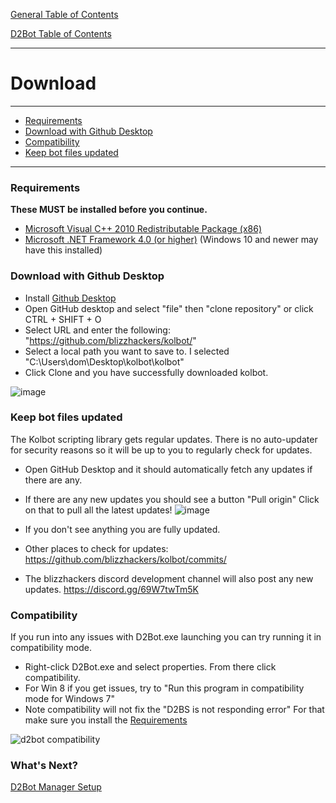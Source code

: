[General Table of Contents](https://github.com/blizzhackers/documentation/#diablo-2-botting-system)

[D2Bot Table of Contents](https://github.com/blizzhackers/documentation/#d2bot)

---

# Download

---

* [Requirements](#requirements)
* [Download with Github Desktop](#download-with-github-desktop)
* [Compatibility](#compatibility)
* [Keep bot files updated](#keep-bot-files-updated)

---

### Requirements
**These MUST be installed before you continue.**
* [Microsoft Visual C++ 2010 Redistributable Package (x86)](https://download.microsoft.com/download/1/6/5/165255E7-1014-4D0A-B094-B6A430A6BFFC/vcredist_x86.exe)
* [Microsoft .NET Framework 4.0 (or higher)](https://dotnet.microsoft.com/download/dotnet-framework)  (Windows 10 and newer may have this installed)

### Download with Github Desktop
* Install [Github Desktop](https://desktop.github.com/)
* Open GitHub desktop and select "file" then "clone repository" or click CTRL + SHIFT + O
* Select URL and enter the following: "https://github.com/blizzhackers/kolbot/"
* Select a local path you want to save to.  I selected "C:\Users\dom\Desktop\kolbot\kolbot"
* Click Clone and you have successfully downloaded kolbot.
   
![image](https://github.com/magace/documentation/assets/7795098/d04de353-61d1-4f3c-be63-64648c040560)


### Keep bot files updated
The Kolbot scripting library gets regular updates.  There is no auto-updater for security reasons so it will be up to you to regularly check for updates.
* Open GitHub Desktop and it should automatically fetch any updates if there are any.
* If there are any new updates you should see a button "Pull origin" Click on that to pull all the latest updates!
  ![image](https://github.com/magace/documentation/assets/7795098/9a4c09e9-f249-4ef8-9812-b869c4b233aa)

* If you don't see anything you are fully updated.
* Other places to check for updates: https://github.com/blizzhackers/kolbot/commits/
* The blizzhackers discord development channel will also post any new updates. https://discord.gg/69W7twTm5K

### Compatibility
If you run into any issues with D2Bot.exe launching you can try running it in compatibility mode.
* Right-click D2Bot.exe and select properties.  From there click compatibility.
* For Win 8 if you get issues, try to  "Run this program in compatibility mode for Windows 7"
* Note compatibility will not fix the "D2BS is not responding error"  For that make sure you install the [Requirements](#requirements)

 ![d2bot compatibility](assets/d2bot-compatibility.png)

### What's Next?
[D2Bot Manager Setup](https://github.com/blizzhackers/documentation/blob/master/d2bot/ManagerSetup.md/#manager-setup)
